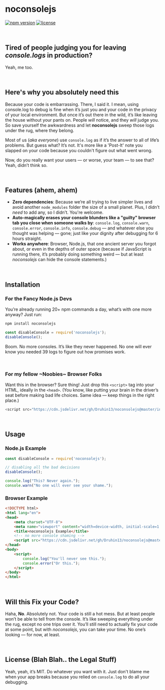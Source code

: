 
# noconsolejs

[![npm version](https://img.shields.io/npm/v/noconsolejs.svg)](https://www.npmjs.com/package/noconsolejs)
[![license](https://img.shields.io/npm/l/noconsolejs.svg)](https://github.com/Druhin13/noconsolejs/blob/main/LICENSE)

<br>

## Tired of people judging you for leaving *console.logs* in production?

Yeah, me too.

<br>

## Here's why you absolutely need this

Because your code is embarrassing. There, I said it. I mean, using console.log to debug is fine when it’s just you and your code in the privacy of your local environment. But once it’s out there in the wild, it’s like leaving the house without your pants on. People *will* notice, and they *will* judge you. So save yourself the awkwardness and let **noconsolejs** sweep those logs under the rug, where they belong.

Most of us (*aka everyone*) use `console.log` as if it’s the answer to all of life’s problems. But guess what? It’s not. It's more like a 'Post-It' note you slapped on your code because you couldn't figure out what went wrong.

Now, do you really want your users — or worse, your team — to see that? Yeah, didn’t think so.

<br>


## Features (ahem, ahem)

- **Zero dependencies**: Because we’re all trying to live simpler lives and avoid another `node_modules` folder the size of a small planet. Plus, I didn’t *need* to add any, so I didn’t. You're welcome.
- **Auto-magically erases your console blunders like a "guilty" browser tab you close when someone walks by**: `console.log`, `console.warn`, `console.error`, `console.info`, `console.debug` — and whatever else you thought was helping — gone; just like your dignity after debugging for 6 hours straight.
- **Works anywhere**: Browser, Node.js, that one ancient server you forgot about, or even in the depths of outer space (because if JavaScript is running there, it’s probably doing something weird — but at least *noconsolejs* can hide the console statements.)

<br>


## Installation

### For the Fancy Node.js Devs

You’re already running 20+ npm commands a day, what’s with one more anyway? Just run:
```js
npm install noconsolejs
```

```js
const disableConsole = require('noconsolejs');
disableConsole();
```

Boom. No more consoles. It’s like they never happened. No one will ever know you needed 39 logs to figure out how promises work.

<br>

### For my fellow ~Noobies~ Browser Folks
Want this in the browser? Sure thing! Just drop this `<script>` tag into your HTML, ideally in the `<head>`. (You know, like putting your brain in the driver’s seat before making bad life choices. Same idea — keep things in the right place.)
```js
<script src="https://cdn.jsdelivr.net/gh/Druhin13/noconsolejs@master/index.js"></script>
```

<br>


## Usage

### Node.js Example
```js
const disableConsole = require('noconsolejs');

// disabling all the bad decisions
disableConsole();

console.log("This? Never again.");
console.warn("No one will ever see your shame.");
```

### Browser Example
```html
<!DOCTYPE html>
<html lang="en">
<head>
    <meta charset="UTF-8">
    <meta name="viewport" content="width=device-width, initial-scale=1.0">
    <title>noconsolejs Example</title>
    <!-- no more console shaming -->
    <script src="https://cdn.jsdelivr.net/gh/Druhin13/noconsolejs@master/index.js"></script>
</head>
<body>
    <script>
        console.log("You'll never see this.");
        console.error("Or this.");
    </script>
</body>
</html>
```


<br>

## Will this Fix your Code?

Haha, **No**. Absolutely not. Your code is still a hot mess. But at least people won’t be able to tell from the console. It’s like sweeping everything under the rug, except no one trips over it. You’ll still need to actually fix your code at some point, but with *noconsolejs*, you can take your time. No one’s looking — for now, at least.

<br>


## License (Blah Blah.. the Legal Stuff)
Yeah, yeah, it’s MIT. Do whatever you want with it. Just don't blame me when your app breaks because you relied on `console.log` to do all your debugging.
